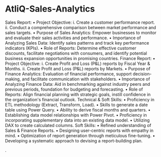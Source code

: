 # AtliQ-Sales-Analytics
Sales Report:
•	Project Objective:
i.	Create a customer performance report.
ii.	Conduct a comprehensive comparison between market performance and sales targets.
•	Purpose of Sales Analytics: Empower businesses to monitor and evaluate their sales activities and performance.
•	Importance of Analyzing Sales Data: Identify sales patterns and track key performance indicators (KPIs).
•	Role of Reports: Determine effective customer discounts, facilitate negotiations with consumers, and identify potential business expansion opportunities in promising countries.
Finance Report:
•	Project Objective:
i.	Create Profit and Loss (P&L) reports by Fiscal Year & Months.
ii.	Create Profit and Loss (P&L) reports by Markets.
•	Purpose of Finance Analytics: Evaluation of financial performance, support decision-making, and facilitate communication with stakeholders.
•	Importance of Analyzing Finance Data: Aid in benchmarking against industry peers and previous periods, foundation for budgeting and forecasting.
•	Role of Reports: Align financial planning with strategic goals, instill confidence in the organization's financial outlook.
Technical & Soft Skills:
•	 Proficiency in ETL methodology (Extract, Transform, Load).
•	 Skills to generate a date table using Power Query.
•	 Ability to derive fiscal months and quarters.
•	 Establishing data model relationships with Power Pivot.
•	 Proficiency in incorporating supplementary data into an existing data model.
•	 Utilizing DAX to create calculated columns.
Soft Skills:
•	 Refined understanding of Sales & Finance Reports.
•	 Designing user-centric reports with empathy in mind.
•	 Optimization of report generation through meticulous fine-tuning.
•	 Developing a systematic approach to devising a report-building plan.

.
